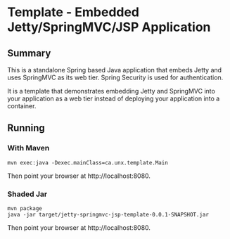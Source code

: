 Template - Embedded Jetty/SpringMVC/JSP Application
===================================================

## Summary

This is a standalone Spring based Java application that embeds Jetty
and uses SpringMVC as its web tier.  Spring Security is used for
authentication.

It is a template that demonstrates embedding Jetty and SpringMVC into
your application as a web tier instead of deploying your application
into a container.

## Running

### With Maven

    mvn exec:java -Dexec.mainClass=ca.unx.template.Main

Then point your browser at http://localhost:8080.

### Shaded Jar

    mvn package
    java -jar target/jetty-springmvc-jsp-template-0.0.1-SNAPSHOT.jar

Then point your browser at http://localhost:8080.
